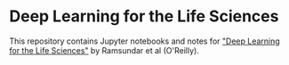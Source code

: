 # Deep Learning for the Life Sciences

This repository contains Jupyter notebooks and notes for 
["Deep Learning for the Life Sciences"](https://www.oreilly.com/library/view/deep-learning-for/9781492039822/)
by Ramsundar et al (O'Reilly).

